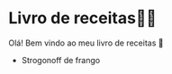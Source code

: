# Livro de receitas:woman_cook:

Olá! Bem vindo ao meu livro de receitas :wave:

- Strogonoff de frango

  
